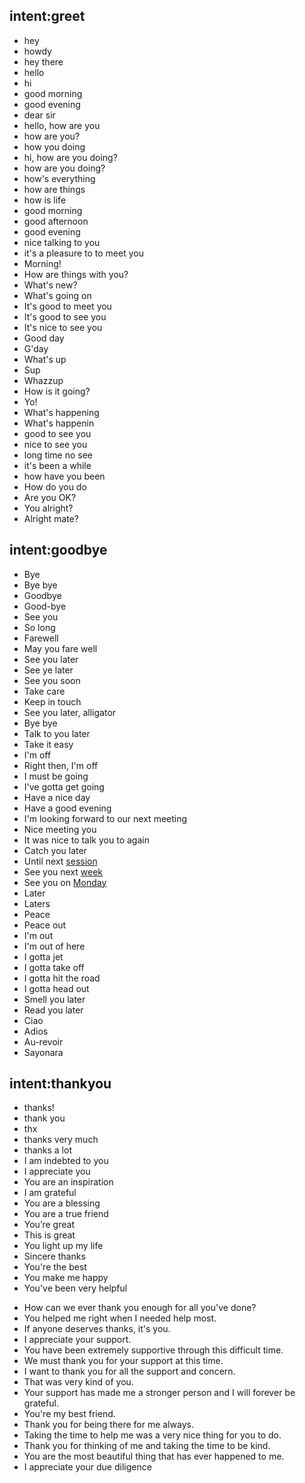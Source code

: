 ## intent:greet
- hey
- howdy
- hey there
- hello
- hi
- good morning
- good evening
- dear sir
- hello, how are you
- how are you?
- how you doing
- hi, how are you doing?
- how are you doing?
- how's everything
- how are things
- how is life
- good morning
- good afternoon
- good evening
- nice talking to you
- it's a pleasure to to meet you
- Morning!
- How are things with you?
- What's new?
- What's going on
- It's good to meet you
- It's good to see you
- It's nice to see you
- Good day
- G'day
- What's up
- Sup
- Whazzup
- How is it going?
- Yo!
- What's happening
- What's happenin
- good to see you
- nice to see you
- long time no see
- it's been a while
- how have you been
- How do you do
- Are you OK?
- You alright?
- Alright mate?

## intent:goodbye
- Bye
- Bye bye
- Goodbye
- Good-bye
- See you
- So long
- Farewell
- May you fare well
- See you later
- See ye later
- See you soon
- Take care
- Keep in touch
- See you later, alligator
- Bye bye
- Talk to you later
- Take it easy
- I'm off
- Right then, I'm off
- I must be going
- I've gotta get going
- Have a nice day
- Have a good evening
- I'm looking forward to our next meeting
- Nice meeting you
- It was nice to talk you to again
- Catch you later
- Until next [session](next_session)
- See you next [week](next_session)
- See you on [Monday](next_session)
- Later
- Laters
- Peace
- Peace out
- I'm out
- I'm out of here
- I gotta jet
- I gotta take off
- I gotta hit the road
- I gotta head out
- Smell you later
- Read you later
- Ciao
- Adios
- Au-revoir
- Sayonara


## intent:thankyou
- thanks!
- thank you
- thx
- thanks very much
- thanks a lot
- I am indebted to you
- I appreciate you
- You are an inspiration
- I am grateful
- You are a blessing
- You are a true friend
- You’re great
- This is great
- You light up my life
- Sincere thanks
- You're the best
- You make me happy
- You've been very helpful
<!-- Stronger words of appretiation, taken from:
http://examples.yourdictionary.com/examples-of-words-of-appreciation.html
-->
- How can we ever thank you enough for all you've done?
- You helped me right when I needed help most.
- If anyone deserves thanks, it's you.
- I appreciate your support.
- You have been extremely supportive through this difficult time.
- We must thank you for your support at this time.
- I want to thank you for all the support and concern.
- That was very kind of you.
- Your support has made me a stronger person and I will forever be grateful.
- You're my best friend.
- Thank you for being there for me always.
- Taking the time to help me was a very nice thing for you to do.
- Thank you for thinking of me and taking the time to be kind.
- You are the most beautiful thing that has ever happened to me.
- I appreciate your due diligence
